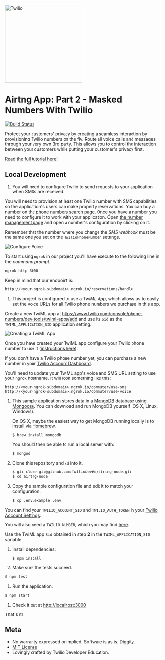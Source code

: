 <a href="https://www.twilio.com">
  <img src="https://static0.twilio.com/marketing/bundles/marketing/img/logos/wordmark-red.svg" alt="Twilio" width="250" />
</a>

# Airtng App: Part 2 - Masked Numbers With Twilio

[![Build Status](https://travis-ci.org/TwilioDevEd/airtng-node.svg?branch=masked-numbers)](https://travis-ci.org/TwilioDevEd/airtng-node)

Protect your customers' privacy by creating a seamless interaction by provisioning Twilio numbers on the fly. Route all voice calls and messages through your very own 3rd party. This allows you to control the interaction between your customers while putting your customer's privacy first.

[Read the full tutorial here](https://www.twilio.com/docs/tutorials/walkthrough/masked-numbers/node/express)!

## Local Development

1. You will need to configure Twilio to send requests to your application when SMSs are received.

  You will need to provision at least one Twilio number with SMS capabilities so the application's users can make property reservations. You can buy a number on the [phone numbers search page](https://www.twilio.com/user/account/phone-numbers/search). Once you have a number you need to configure it to work with your application. Open [the number management page](https://www.twilio.com/user/account/phone-numbers/incoming) and open a number's configuration by clicking on it.

  Remember that the number where you change the _SMS webhook_ must be the same one you set on the `TwilioPhoneNumber` settings.

  ![Configure Voice](http://howtodocs.s3.amazonaws.com/twilio-number-config-all-med.gif)

   To start using `ngrok` in our project you'll have execute to the following line in the _command prompt_.

  ```bash
  ngrok http 3000
  ```

  Keep in mind that our endpoint is:

  ```bash
  http://<your-ngrok-subdomain>.ngrok.io/reservations/handle
  ```

1.  This project is configured to use a _TwiML App_, which allows us to easily set the  voice URLs for all Twilio phone numbers we purchase in this app.

  Create a new TwiML app at https://www.twilio.com/console/phone-numbers/dev-tools/twiml-apps/add and use its `Sid` as the `TWIML_APPLICATION_SID` application setting.

  ![Creating a TwiML App](http://howtodocs.s3.amazonaws.com/call-tracking-twiml-app.gif)

  Once you have created your TwiML app configure your Twilio phone number to use it ([instructions here](https://www.twilio.com/help/faq/twilio-client/how-do-i-create-a-twiml-app)).

  If you don't have a Twilio phone number yet, you can purchase a new number in your [Twilio Account Dashboard](https://www.twilio.com/user/account/phone-numbers/incoming).

  You'll need to update your TwiML app's voice and SMS URL setting to use your `ngrok` hostname. It will look something like this:

  ```
  http://<your-ngrok-subdomain>.ngrok.io/commuter/use-sms
  http://<your-ngrok-subdomain>.ngrok.io/commuter/use-voice
  ```

1. This sample application stores data in a [MongoDB](https://www.mongodb.org/) database using [Mongoose](http://mongoosejs.com/). You can download and run MongoDB yourself (OS X, Linux, Windows).

   On OS X, maybe the easiest way to get MongoDB running locally is to install via [Homebrew](http://brew.sh/).

   ```bash
   $ brew install mongodb
   ```
   You should then be able to run a local server with:

   ```bash
   $ mongod
   ```

1. Clone this repository and `cd` into it.

   ```bash
   $ git clone git@github.com:TwilioDevEd/airtng-node.git
   $ cd airtng-node
   ```

1. Copy the sample configuration file and edit it to match your configuration.

   ```bash
   $ cp .env.example .env
   ```

  You can find your `TWILIO_ACCOUNT_SID` and `TWILIO_AUTH_TOKEN` in your
  [Twilio Account Settings](https://www.twilio.com/user/account/settings).

  You will also need a `TWILIO_NUMBER`, which you may find [here](https://www.twilio.com/user/account/phone-numbers/incoming).

  Use the TwiML app `Sid` obtained in step **2** in the `TWIML_APPLICATION_SID` variable.  

1. Install dependencies:

   ```bash
   $ npm install
   ```

1. Make sure the tests succeed.

  ```bash
  $ npm test
  ```

1. Run the application.

  ```bash
  $ npm start
  ```

1. Check it out at [http://localhost:3000](http://localhost:3000)

That's it!

## Meta

* No warranty expressed or implied. Software is as is. Diggity.
* [MIT License](http://www.opensource.org/licenses/mit-license.html)
* Lovingly crafted by Twilio Developer Education.
